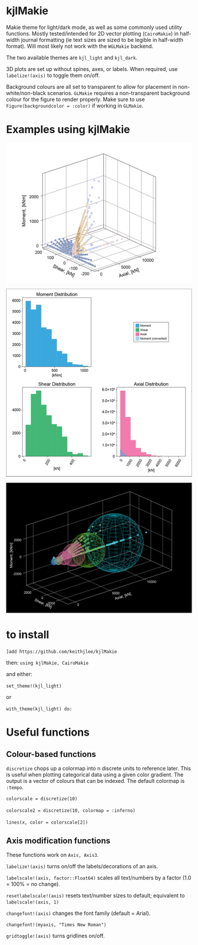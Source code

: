 # kjlMakie

Makie theme for light/dark mode, as well as some commonly used utility functions. Mostly tested/intended for 2D vector plotting (`CairoMakie`) in half-width journal formatting (ie text sizes are sized to be legible in half-width format). Will most likely not work with the `WGLMakie` backend.

The two available themes are `kjl_light` and `kjl_dark`.

3D plots are set up without spines, axes, or labels. When required, use `labelize!(axis)` to toggle them on/off.

Background colours are all set to transparent to allow for placement in non-white/non-black scenarios. `GLMakie` requires a non-transparent background colour for the figure to render properly. Make sure to use `Figure(backgroundcolor = :color)` if working in `GLMakie`.

# Examples using kjlMakie
![3d](examples/PVM_clusters2.png)

![multiaxis](examples/distributions.png)

![darkmode](examples/PVM_dark.png)

# to install

`]add https://github.com/keithjlee/kjlMakie`

then: `using kjlMakie, CairoMakie`

and either:

`set_theme!(kjl_light)`

or 

`with_theme(kjl_light) do:`

# Useful functions
## Colour-based functions
`discretize` chops up a colormap into n discrete units to reference later. This is useful when plotting categorical data using a given color gradient. The output is a vector of colours that can be indexed. The default colormap is `:tempo`.

```
colorscale = discretize(10)

colorscale2 = discretize(10, colormap = :inferno)

lines(x, color = colorscale[2])
```

## Axis modification functions
These functions work on `Axis, Axis3`.

`labelize!(axis)` turns on/off the labels/decorations of an axis.

`labelscale!(axis, factor::Float64)` scales all text/numbers by a factor (1.0 = 100% = no change). 

`resetlabelscale!(axis)` resets text/number sizes to default; equivalent to `labelscale!(axis, 1)`

`changefont!(axis)` changes the font family (default = Arial).

```
changefont!(myaxis, "Times New Roman")
```

`gridtoggle!(axis)` turns gridlines on/off.
